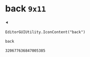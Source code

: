 # back `9x11`
<img src="/img/back.png" width=9 height=11>

``` CSharp
EditorGUIUtility.IconContent("back")
```
```
back
```
```
320677636847005385
```
